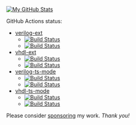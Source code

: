 [![My GitHub Stats](https://github-readme-stats.vercel.app/api/?username=gmlarumbe&count_private=true&theme=tokyonight&showicons=true)]()

GitHub Actions status:
  * [verilog-ext](https://github.com/gmlarumbe/verilog-ext)
    * [![Build Status](https://github.com/gmlarumbe/verilog-ext/workflows/ERT-straight/badge.svg)](https://github.com/gmlarumbe/verilog-ext/actions/workflows/build_straight.yml)
    * [![Build Status](https://github.com/gmlarumbe/verilog-ext/workflows/ERT-package-el/badge.svg)](https://github.com/gmlarumbe/verilog-ext/actions/workflows/build_package.yml)
  * [vhdl-ext](https://github.com/gmlarumbe/vhdl-ext)
    * [![Build Status](https://github.com/gmlarumbe/vhdl-ext/workflows/ERT-straight/badge.svg)](https://github.com/gmlarumbe/vhdl-ext/actions/workflows/build_straight.yml)
    * [![Build Status](https://github.com/gmlarumbe/vhdl-ext/workflows/ERT-package-el/badge.svg)](https://github.com/gmlarumbe/vhdl-ext/actions/workflows/build_package.yml)
  * [verilog-ts-mode](https://github.com/gmlarumbe/verilog-ts-mode)
    * [![Build Status](https://github.com/gmlarumbe/verilog-ts-mode/workflows/ERT-straight/badge.svg)](https://github.com/gmlarumbe/verilog-ts-mode/actions/workflows/build_straight.yml)
    * [![Build Status](https://github.com/gmlarumbe/verilog-ts-mode/workflows/ERT-package-el/badge.svg)](https://github.com/gmlarumbe/verilog-ts-mode/actions/workflows/build_package.yml)
  * [vhdl-ts-mode](https://github.com/gmlarumbe/vhdl-ts-mode)
    * [![Build Status](https://github.com/gmlarumbe/vhdl-ts-mode/workflows/ERT-straight/badge.svg)](https://github.com/gmlarumbe/vhdl-ts-mode/actions/workflows/build_straight.yml)
    * [![Build Status](https://github.com/gmlarumbe/vhdl-ts-mode/workflows/ERT-package-el/badge.svg)](https://github.com/gmlarumbe/vhdl-ts-mode/actions/workflows/build_package.yml)

Please consider [sponsoring](https://github.com/sponsors/gmlarumbe) my work.  *Thank you!*
